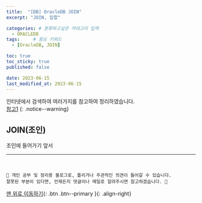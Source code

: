 ```yaml
---
title:  "[DB] OracleDB JOIN"  
excerpt: "JOIN, 집합"

categories: # 분류하고싶은 카테고리 입력
  - ORACLEDB
tags:     # 중요 키워드
  - [OracleDB, JOIN]

toc: true
toc_sticky: true
published: false

date: 2023-06-15
last_modified_at: 2023-06-15
---
```



인터넷에서 검색하여 여러가지를 참고하여 정리하였습니다.    
[참고1](https://pearlluck.tistory.com/46)
{: .notice--warning}

## JOIN(조인)

조인에 들어가기 앞서 



***
<br>
    
    📢 개인 공부 및 정리용 블로그로, 틀리거나 주관적인 의견이 들어갈 수 있습니다.
    잘못된 부분이 있다면, 언제든지 댓글이나 메일로 알려주시면 참고하겠습니다. 🧐

[맨 위로 이동하기](#){: .btn .btn--primary }{: .align-right}